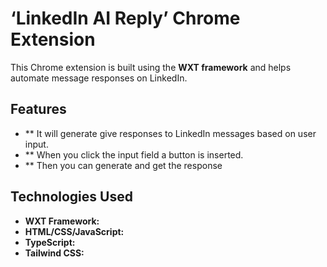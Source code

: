 # ‘LinkedIn AI Reply’ Chrome Extension

This Chrome extension is built using the **WXT framework** and helps automate message responses on LinkedIn. 

## Features
- ** It will generate give responses to LinkedIn messages based on user input.
- ** When you click the input field a button is inserted.
- ** Then you can generate and get the response 


## Technologies Used

- **WXT Framework:**
- **HTML/CSS/JavaScript:**
- **TypeScript:**
- **Tailwind CSS:**
